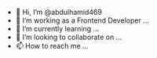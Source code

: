 - 👋 Hi, I’m @abdulhamid469
- 👀 I’m working as a Frontend Developer ...
- 🌱 I’m currently learning ...
- 💞️ I’m looking to collaborate on ...
- 📫 How to reach me ...

<!---
abdulhamid469/abdulhamid469 is a ✨ special ✨ repository because its `README.md` (this file) appears on your GitHub profile.
You can click the Preview link to take a look at your changes.
--->
